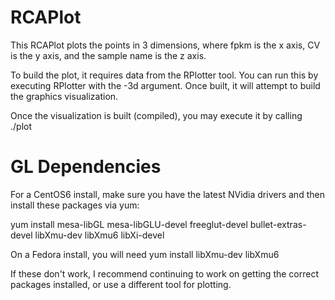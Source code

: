 RCAPlot
=======

This RCAPlot plots the points in 3 dimensions, where fpkm is the x axis, CV is the y axis, and the sample name is the z axis.

To build the plot, it requires data from the RPlotter tool. You can run this by executing RPlotter with the -3d argument. Once built, it will attempt to build the graphics visualization.

Once the visualization is built (compiled), you may execute it by calling ./plot


GL Dependencies
===============
For a CentOS6 install, make sure you have the latest NVidia drivers and then install these packages via yum:

yum install mesa-libGL mesa-libGLU-devel freeglut-devel bullet-extras-devel libXmu-dev libXmu6 libXi-devel

On a Fedora install, you will need
yum install libXmu-dev libXmu6

If these don't work, I recommend continuing to work on getting the correct packages installed, or use a different tool for plotting. 
